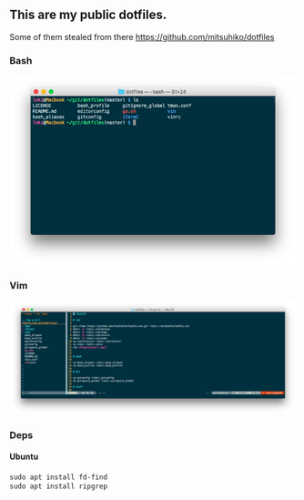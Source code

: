 ## This are my public dotfiles.

Some of them stealed from there https://github.com/mitsuhiko/dotfiles


### Bash

![img](https://raw.githubusercontent.com/gunlinux/dotfiles/master/img/bash.png)


### Vim

![img](https://raw.githubusercontent.com/gunlinux/dotfiles/master/img/vim.png)


### Deps

#### Ubuntu 
```
sudo apt install fd-find
sudo apt install ripgrep
```
